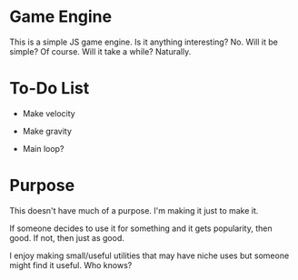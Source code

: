 # Game Engine
This is a simple JS game engine. Is it anything interesting? No. Will it be simple? Of course. Will it take a while? Naturally.

# To-Do List
- Make velocity

- Make gravity

- Main loop?

# Purpose
This doesn't have much of a purpose. I'm making it just to make it. 

If someone decides to use it for something and it gets popularity, then good. If not, then just as good.

I enjoy making small/useful utilities that may have niche uses but someone might find it useful. Who knows?
